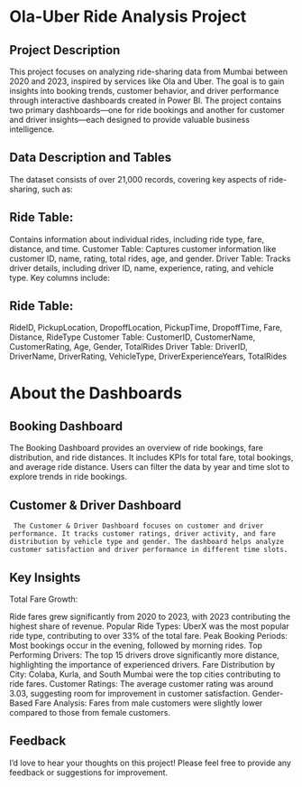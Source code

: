 # Ola-Uber Ride Analysis Project
##  Project Description

This project focuses on analyzing ride-sharing data from Mumbai between 2020 and 2023, inspired by services like Ola and Uber. The goal is to gain insights into booking trends, customer behavior, and driver performance through interactive dashboards created in Power BI. The project contains two primary dashboards—one for ride bookings and another for customer and driver insights—each designed to provide valuable business intelligence.

## Data Description and Tables

The dataset consists of over 21,000 records, covering key aspects of ride-sharing, such as:

## Ride Table: 
       
Contains information about individual rides, including ride type, fare, distance, and time.
Customer Table: Captures customer information like customer ID, name, rating, total rides, age, and gender.
Driver Table: Tracks driver details, including driver ID, name, experience, rating, and vehicle type.
Key columns include:

## Ride Table:
RideID, PickupLocation, DropoffLocation, PickupTime, DropoffTime, Fare, Distance, RideType
Customer Table: CustomerID, CustomerName, CustomerRating, Age, Gender, TotalRides
Driver Table: DriverID, DriverName, DriverRating, VehicleType, DriverExperienceYears, TotalRides

# About the Dashboards
## Booking Dashboard
The Booking Dashboard provides an overview of ride bookings, fare distribution, and ride distances. It includes KPIs for total fare, total bookings, and average ride distance. Users can filter the data by year and time slot to explore trends in ride bookings.

## Customer & Driver Dashboard
     The Customer & Driver Dashboard focuses on customer and driver performance. It tracks customer ratings, driver activity, and fare distribution by vehicle type and gender. The dashboard helps analyze customer satisfaction and driver performance in different time slots.

## Key Insights
Total Fare Growth:
     
Ride fares grew significantly from 2020 to 2023, with 2023 contributing the highest share of revenue.
Popular Ride Types: 
UberX was the most popular ride type, contributing to over 33% of the total fare.
Peak Booking Periods:
 Most bookings occur in the evening, followed by morning rides.
Top Performing Drivers: 
The top 15 drivers drove significantly more distance, highlighting the importance of experienced drivers.
Fare Distribution by City:
Colaba, Kurla, and South Mumbai were the top cities contributing to ride fares.
Customer Ratings:
The average customer rating was around 3.03, suggesting room for improvement in customer satisfaction.
Gender-Based Fare Analysis:
Fares from male customers were slightly lower compared to those from female customers.
## Feedback
I’d love to hear your thoughts on this project! Please feel free to provide
any feedback or suggestions for improvement.
